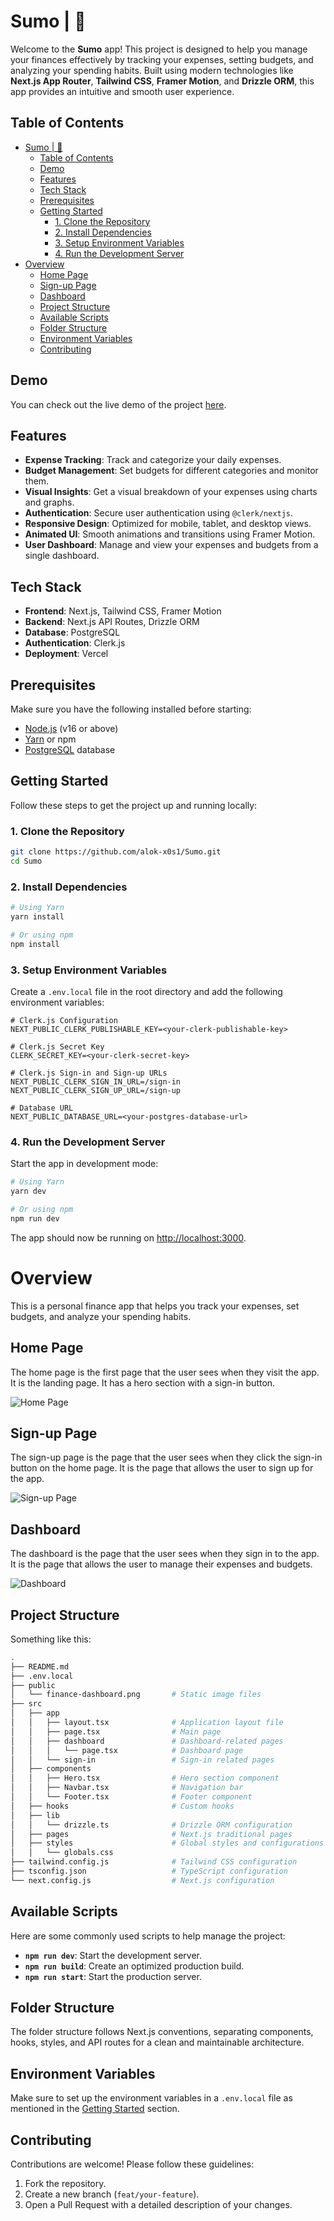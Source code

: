 # Sumo | 🦑

Welcome to the **Sumo** app! This project is designed to help you manage your finances effectively by tracking your expenses, setting budgets, and analyzing your spending habits. Built using modern technologies like **Next.js App Router**, **Tailwind CSS**, **Framer Motion**, and **Drizzle ORM**, this app provides an intuitive and smooth user experience.

## Table of Contents

- [Sumo | 🦑](#sumo--)
  - [Table of Contents](#table-of-contents)
  - [Demo](#demo)
  - [Features](#features)
  - [Tech Stack](#tech-stack)
  - [Prerequisites](#prerequisites)
  - [Getting Started](#getting-started)
    - [1. Clone the Repository](#1-clone-the-repository)
    - [2. Install Dependencies](#2-install-dependencies)
    - [3. Setup Environment Variables](#3-setup-environment-variables)
    - [4. Run the Development Server](#4-run-the-development-server)
- [Overview](#overview)
  - [Home Page](#home-page)
  - [Sign-up Page](#sign-up-page)
  - [Dashboard](#dashboard)
  - [Project Structure](#project-structure)
  - [Available Scripts](#available-scripts)
  - [Folder Structure](#folder-structure)
  - [Environment Variables](#environment-variables)
  - [Contributing](#contributing)

## Demo

You can check out the live demo of the project [here](#).

## Features

-   **Expense Tracking**: Track and categorize your daily expenses.
-   **Budget Management**: Set budgets for different categories and monitor them.
-   **Visual Insights**: Get a visual breakdown of your expenses using charts and graphs.
-   **Authentication**: Secure user authentication using `@clerk/nextjs`.
-   **Responsive Design**: Optimized for mobile, tablet, and desktop views.
-   **Animated UI**: Smooth animations and transitions using Framer Motion.
-   **User Dashboard**: Manage and view your expenses and budgets from a single dashboard.

## Tech Stack

-   **Frontend**: Next.js, Tailwind CSS, Framer Motion
-   **Backend**: Next.js API Routes, Drizzle ORM
-   **Database**: PostgreSQL
-   **Authentication**: Clerk.js
-   **Deployment**: Vercel

## Prerequisites

Make sure you have the following installed before starting:

-   [Node.js](https://nodejs.org/) (v16 or above)
-   [Yarn](https://yarnpkg.com/) or npm
-   [PostgreSQL](https://www.postgresql.org/) database

## Getting Started

Follow these steps to get the project up and running locally:

### 1. Clone the Repository

```bash
git clone https://github.com/alok-x0s1/Sumo.git
cd Sumo
```

### 2. Install Dependencies

```bash
# Using Yarn
yarn install

# Or using npm
npm install
```

### 3. Setup Environment Variables

Create a `.env.local` file in the root directory and add the following environment variables:

```env
# Clerk.js Configuration
NEXT_PUBLIC_CLERK_PUBLISHABLE_KEY=<your-clerk-publishable-key>

# Clerk.js Secret Key
CLERK_SECRET_KEY=<your-clerk-secret-key>

# Clerk.js Sign-in and Sign-up URLs
NEXT_PUBLIC_CLERK_SIGN_IN_URL=/sign-in
NEXT_PUBLIC_CLERK_SIGN_UP_URL=/sign-up

# Database URL
NEXT_PUBLIC_DATABASE_URL=<your-postgres-database-url>
```

### 4. Run the Development Server

Start the app in development mode:

```bash
# Using Yarn
yarn dev

# Or using npm
npm run dev
```

The app should now be running on [http://localhost:3000](http://localhost:3000).

# Overview

This is a personal finance app that helps you track your expenses, set budgets, and analyze your spending habits.

## Home Page

The home page is the first page that the user sees when they visit the app. It is the landing page. It has a hero section with a sign-in button.

![Home Page](./public/home.png)

## Sign-up Page

The sign-up page is the page that the user sees when they click the sign-in button on the home page. It is the page that allows the user to sign up for the app.

![Sign-up Page](./public/signup.png)

## Dashboard

The dashboard is the page that the user sees when they sign in to the app. It is the page that allows the user to manage their expenses and budgets.

![Dashboard](./public/dashboard.png)

## Project Structure

Something like this:

```bash
.
├── README.md
├── .env.local
├── public
│   └── finance-dashboard.png       # Static image files
├── src
│   ├── app
│   │   ├── layout.tsx              # Application layout file
│   │   ├── page.tsx                # Main page
│   │   ├── dashboard               # Dashboard-related pages
│   │   │   └── page.tsx            # Dashboard page
│   │   └── sign-in                 # Sign-in related pages
│   ├── components
│   │   ├── Hero.tsx                # Hero section component
│   │   ├── Navbar.tsx              # Navigation bar
│   │   └── Footer.tsx              # Footer component
│   ├── hooks                       # Custom hooks
│   ├── lib
│   │   └── drizzle.ts              # Drizzle ORM configuration
│   ├── pages                       # Next.js traditional pages
│   ├── styles                      # Global styles and configurations
│   │   └── globals.css
├── tailwind.config.js              # Tailwind CSS configuration
├── tsconfig.json                   # TypeScript configuration
└── next.config.js                  # Next.js configuration
```

## Available Scripts

Here are some commonly used scripts to help manage the project:

-   **`npm run dev`**: Start the development server.
-   **`npm run build`**: Create an optimized production build.
-   **`npm run start`**: Start the production server.

## Folder Structure

The folder structure follows Next.js conventions, separating components, hooks, styles, and API routes for a clean and maintainable architecture.

## Environment Variables

Make sure to set up the environment variables in a `.env.local` file as mentioned in the [Getting Started](#getting-started) section.

## Contributing

Contributions are welcome! Please follow these guidelines:

1. Fork the repository.
2. Create a new branch (`feat/your-feature`).
3. Open a Pull Request with a detailed description of your changes.
